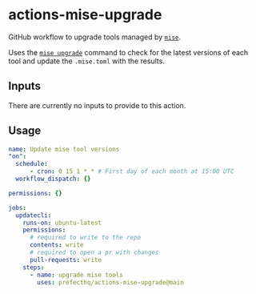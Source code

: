 # actions-mise-upgrade

GitHub workflow to upgrade tools managed by [`mise`](https://mise.jdx.dev).

Uses the [`mise upgrade`](https://mise.jdx.dev/cli/upgrade.html) command to
check for the latest versions of each tool and update the `.mise.toml` with
the results.

## Inputs

There are currently no inputs to provide to this action.

## Usage

```yaml
name: Update mise tool versions
"on":
  schedule:
      - cron: 0 15 1 * * # First day of each month at 15:00 UTC
  workflow_dispatch: {}

permissions: {}

jobs:
  updatecli:
    runs-on: ubuntu-latest
    permissions:
      # required to write to the repo
      contents: write
      # required to open a pr with changes
      pull-requests: write
    steps:
      - name: upgrade mise tools
        uses: prefecthq/actions-mise-upgrade@main
```

